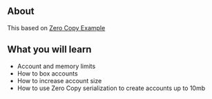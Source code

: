 ## About

This based on [Zero Copy Example](https://github.com/solana-developers/anchor-zero-copy-example)

## What you will learn

- Account and memory limits
- How to box accounts
- How to increase account size
- How to use Zero Copy serialization to create accounts up to 10mb
